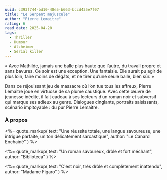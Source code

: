 ```yaml
---
uuid: c393f744-bd10-48e5-b663-bccd435e7f07
title: "Le Serpent majuscule"
author: "Pierre Lemaitre"
rating: 6
read_date: 2025-04-20
tags:
  - Thriller
  - Humour
  - Alzheimer
  - Serial killer
---
```


« Avec Mathilde, jamais une balle plus haute que l’autre, du travail propre et sans bavures. Ce soir est une exception. Une fantaisie. Elle aurait pu agir de plus loin, faire moins de dégâts, et ne tirer qu’une seule balle, bien sûr. »

Dans ce réjouissant jeu de massacre où l’on tue tous les affreux, Pierre Lemaitre joue en virtuose de sa plume caustique. Avec cette œuvre de jeunesse inédite, il fait cadeau à ses lecteurs d’un roman noir et subversif qui marque ses adieux au genre. Dialogues cinglants, portraits saisissants, scénario impitoyable : du pur Pierre Lemaitre.

### À propos

<%= quote_markup(
  text: "Une réussite totale, une langue savoureuse, une intrigue parfaite, un ton délicatement sarcastique",
  author: "Le Canard Enchainé"
) %>

<%= quote_markup(
  text: "Un roman savoureux, drôle et fort méchant",
  author: "Biblioteca"
) %>

<%= quote_markup(
  text: "C'est noir, très drôle et complètement inattendu",
  author: "Madame Figaro"
) %>

